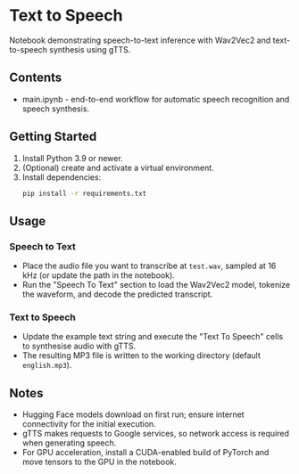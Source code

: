 ﻿# Text to Speech

Notebook demonstrating speech-to-text inference with Wav2Vec2 and text-to-speech synthesis using gTTS.

## Contents
- main.ipynb - end-to-end workflow for automatic speech recognition and speech synthesis.

## Getting Started
1. Install Python 3.9 or newer.
2. (Optional) create and activate a virtual environment.
3. Install dependencies:
   ```bash
   pip install -r requirements.txt
   ```

## Usage
### Speech to Text
- Place the audio file you want to transcribe at `test.wav`, sampled at 16 kHz (or update the path in the notebook).
- Run the "Speech To Text" section to load the Wav2Vec2 model, tokenize the waveform, and decode the predicted transcript.

### Text to Speech
- Update the example text string and execute the "Text To Speech" cells to synthesise audio with gTTS.
- The resulting MP3 file is written to the working directory (default `english.mp3`).

## Notes
- Hugging Face models download on first run; ensure internet connectivity for the initial execution.
- gTTS makes requests to Google services, so network access is required when generating speech.
- For GPU acceleration, install a CUDA-enabled build of PyTorch and move tensors to the GPU in the notebook.
